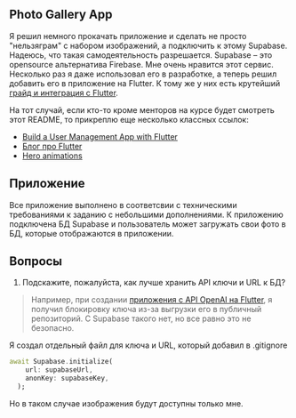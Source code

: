 ## Photo Gallery App

Я решил немного прокачать приложение и сделать не просто "нельзяграм" с набором изображений, а подключить к этому Supabase. Надеюсь, что такая самодеятельность разрешается. 
Supabase – это opensource альтернатива Firebase. Мне очень нравится этот сервис. Несколько раз я даже использовал его в разработке, а теперь решил добавить его в приложение на Flutter. К тому же у них есть крутейший [грайд и интеграция с Flutter](https://supabase.com/docs/guides/getting-started/quickstarts/flutter).

На тот случай, если кто-то кроме менторов на курсе будет смотреть этот README, то прикреплю еще несколько классных ссылок:

- [Build a User Management App with Flutter](https://supabase.com/docs/guides/getting-started/tutorials/with-flutter)
- [Блог про Flutter](https://supabase.com/blog/tags/flutter)
- [Hero animations](https://docs.flutter.dev/ui/animations/hero-animations)

## Приложение

Все приложение выполнено в соответсвии с техническими требованиями к заданию с небольшими дополнениями. К приложению подключена БД Supabase и пользователь может загружать свои фото в БД, которые отображаются в приложении.

## Вопросы

1. Подскажите, пожалуйста, как лучше хранить API ключи и URL к БД? 
>Например, при создании [приложения с API OpenAI на Flutter](https://github.com/khlebobul/ChatGPT-Flutter-App), я получил блокировку ключа из-за выгрузки его в публичный репозиторий. С Supabase такого нет, но все равно это не безопасно.  

Я создал отдельный файл для ключа и URL, который добавил в .gitignore

```dart
await Supabase.initialize(
    url: supabaseUrl,
    anonKey: supabaseKey,
  );
```

Но в таком случае изображения будут доступны только мне.

